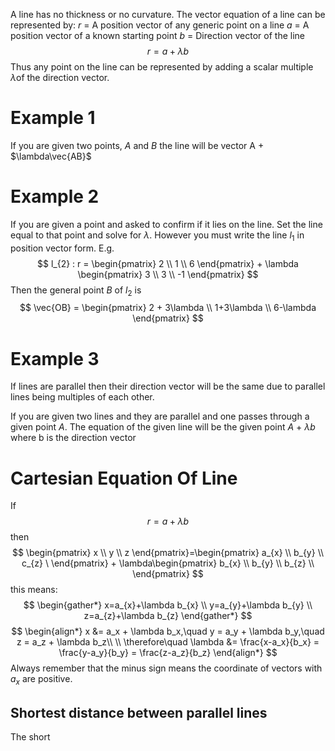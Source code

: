 A line has no thickness or no curvature. The vector equation of a line can be represented by:
$r$ = A position vector of any generic point on a line
$a$ = A position vector of a known starting point 
$b$ = Direction vector of the line
$$
r = a + \lambda b
$$
Thus any point on the line can be represented by adding a scalar multiple $\lambda$of the direction vector.

# Example 1
If you are given two points, $A$ and $B$ the line will be vector A + $\lambda\vec{AB}$

# Example 2
If you are given a point and asked to confirm if it lies on the line. Set the line equal to that point and solve for $\lambda$. However you must write the line $l_{1}$ in position vector form. E.g.
$$
l_{2} : r = \begin{pmatrix}
2 \\
1 \\
6
\end{pmatrix} + \lambda \begin{pmatrix}
3 \\
3 \\
-1
\end{pmatrix}
$$
Then the general point $B$ of $l_{2}$ is $$
\vec{OB} = \begin{pmatrix}
2 + 3\lambda \\
1+3\lambda \\
6-\lambda
\end{pmatrix}
$$
# Example 3
If lines are parallel then their direction vector will be the same due to parallel lines being multiples of each other. 

If you are given two lines and they are parallel and one passes through a given point $A$. The equation of the given line will be the given point $A$ + $\lambda b$  where b is the direction vector

# Cartesian Equation Of Line 
If
$$
r = a + \lambda b
$$
then
$$
\begin{pmatrix}
x \\
y \\
z
\end{pmatrix}=\begin{pmatrix}
a_{x} \\
b_{y} \\
c_{z} \
\end{pmatrix} + \lambda\begin{pmatrix}
b_{x}  \\
b_{y} \\
b_{z} \\
\end{pmatrix}
$$
this means:
$$
\begin{gather*}
x=a_{x}+\lambda b_{x} \\
y=a_{y}+\lambda b_{y} \\
z=a_{z}+\lambda b_{z}
\end{gather*}
$$
$$
\begin{align*}
x &= a_x + \lambda b_x,\quad y = a_y + \lambda b_y,\quad z = a_z + \lambda b_z\\ \\
\therefore\quad \lambda &= \frac{x-a_x}{b_x} = \frac{y-a_y}{b_y} = \frac{z-a_z}{b_z}
\end{align*}
$$
Always remember that the minus sign means the coordinate of vectors with $a_{x}$ are positive.

## Shortest distance between parallel lines
The short